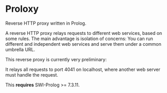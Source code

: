 # Proloxy
Reverse HTTP proxy written in Prolog.

A reverse HTTP proxy relays requests to different web services, based
on some rules. The main advantage is isolation of concerns: You can
run different and independent web services and serve them under a
common umbrella URL.

This reverse proxy is currently very preliminary:

It relays all requests to port 4041 on localhost, where another web
server must handle the request.

This **requires** SWI-Prolog &gt;= 7.3.11.

